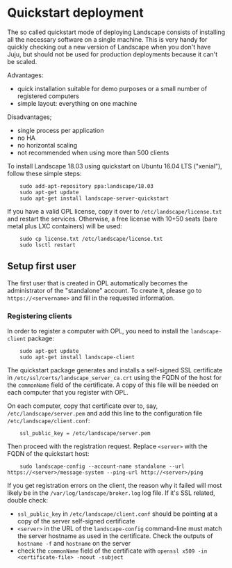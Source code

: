 # Quickstart deployment
The so called quickstart mode of deploying Landscape consists of installing all the necessary software on a single machine. This is very handy for quickly checking out a new version of Landscape when you don't have Juju, but should not be used for production deployments because it can't be scaled.

Advantages:

 * quick installation suitable for demo purposes or a small number of registered computers
 * simple layout: everything on one machine

Disadvantages;

 * single process per application
 * no HA
 * no horizontal scaling
 * not recommended when using more than 500 clients

To install Landscape 18.03 using quickstart on Ubuntu 16.04 LTS ("xenial"), follow these simple steps:
```
    sudo add-apt-repository ppa:landscape/18.03
    sudo apt-get update
    sudo apt-get install landscape-server-quickstart
```
If you have a valid OPL license, copy it over to `/etc/landscape/license.txt` and restart the services. Otherwise, a free license with 10+50 seats (bare metal plus LXC containers) will be used:
```
    sudo cp license.txt /etc/landscape/license.txt
    sudo lsctl restart
```

## Setup first user
The first user that is created in OPL automatically becomes the administrator of the "standalone" account. To create it, please go to `https://<servername>` and fill in the requested information.

### Registering clients
In order to register a computer with OPL, you need to install the `landscape-client` package:
```
    sudo apt-get update
    sudo apt-get install landscape-client
```

The quickstart package generates and installs a self-signed SSL certificate in `/etc/ssl/certs/landscape_server_ca.crt` using the FQDN of the host for the `commonName` field of the certificate. A copy of this file will be needed on each computer that you register with OPL.

On each computer, copy that certificate over to, say, `/etc/landscape/server.pem` and add this line to the configuration file `/etc/landscape/client.conf`:
```
    ssl_public_key = /etc/landscape/server.pem
```
Then proceed with the registration request. Replace `<server>` with the FQDN of the quickstart host:
```
    sudo landscape-config --account-name standalone --url https://<server>/message-system --ping-url http://<server>/ping
```

If you get registration errors on the client, the reason why it failed will most likely be in the `/var/log/landscape/broker.log` log file. If it's SSL related, double check:

 * `ssl_public_key` in `/etc/landscape/client.conf` should be pointing at a copy of the server self-signed certificate
 * `<server>` in the URL of the `landscape-config` command-line must match the server hostname as used in the certificate. Check the outputs of `hostname -f` and `hostname` on the server
 * check the `commonName` field of the certificate with `openssl x509 -in <certificate-file> -noout -subject`
